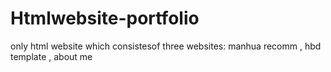 # Htmlwebsite-portfolio
only html website which consistesof three websites: manhua recomm , hbd template , about me 
